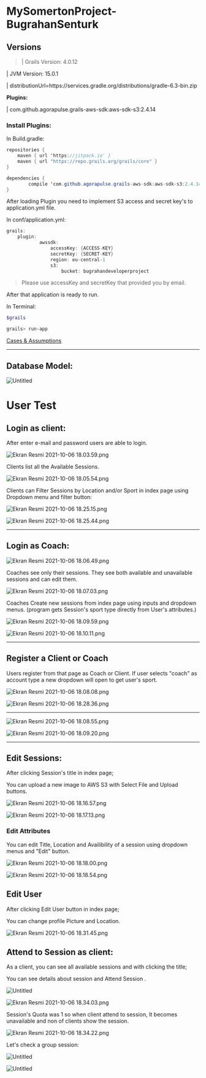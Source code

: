 # MySomertonProject-BugrahanSenturk

## Versions

> | Grails Version: 4.0.12
> 
| JVM Version: 15.0.1

| distributionUrl=https\://services.gradle.org/distributions/gradle-6.3-bin.zip 

**Plugins:**

| com.github.agorapulse.grails-aws-sdk:aws-sdk-s3:2.4.14
> 

### Install Plugins:

In Build.gradle:

```java
repositories {
    maven { url 'https://jitpack.io' }
    maven { url "https://repo.grails.org/grails/core" }
}

dependencies {
		compile 'com.github.agorapulse.grails-aws-sdk:aws-sdk-s3:2.4.14'
}
```

After loading Plugin you need to implement S3 access and secret key's to application.yml file.

In conf/application.yml:

```java
grails:
    plugin:
            awssdk:
                accessKey: {ACCESS-KEY}
                secretKey: {SECRET-KEY}
                region: eu-central-1  
                s3:
                    bucket: bugrahandeveloperproject
```

> Please use accessKey and secretKey that provided you by email.
> 

After that application is ready to run.

In Terminal:

```bash
$grails

grails> run-app
```

[Cases & Assumptions](https://www.notion.so/15efe86915d9419fbbe11601944921a0)

---

## Database Model:

![Untitled](readme/Untitled.png)

# User Test

## Login as client:

After enter e-mail and password users are able to login.

![Ekran Resmi 2021-10-06 18.03.59.png](readme/Ekran_Resmi_2021-10-06_18.03.59.png)

Clients list all the Available Sessions.

![Ekran Resmi 2021-10-06 18.05.54.png](readme/Ekran_Resmi_2021-10-06_18.05.54.png)

Clients can Filter Sessions by Location and/or Sport in index page using Dropdown menu and filter button:

![Ekran Resmi 2021-10-06 18.25.15.png](readme/Ekran_Resmi_2021-10-06_18.25.15.png)

![Ekran Resmi 2021-10-06 18.25.44.png](readme/Ekran_Resmi_2021-10-06_18.25.44.png)

---

## Login as Coach:

![Ekran Resmi 2021-10-06 18.06.49.png](readme/Ekran_Resmi_2021-10-06_18.06.49.png)

Coaches see only their sessions. They see both available and unavailable sessions and can edit them.

![Ekran Resmi 2021-10-06 18.07.03.png](readme/Ekran_Resmi_2021-10-06_18.07.03.png)

Coaches Create new sessions from index page using inputs and dropdown menus. (program gets Session's sport type directly from User's attributes.)

![Ekran Resmi 2021-10-06 18.09.59.png](readme/Ekran_Resmi_2021-10-06_18.09.59.png)

![Ekran Resmi 2021-10-06 18.10.11.png](readme/Ekran_Resmi_2021-10-06_18.10.11.png)

---

## Register a Client or Coach

Users register from that page as Coach or Client. If user selects "coach" as account type  a new dropdown will open to get user's sport.

![Ekran Resmi 2021-10-06 18.08.08.png](readme/Ekran_Resmi_2021-10-06_18.08.08.png)

![Ekran Resmi 2021-10-06 18.28.36.png](readme/Ekran_Resmi_2021-10-06_18.28.36.png)

---

![Ekran Resmi 2021-10-06 18.08.55.png](readme/Ekran_Resmi_2021-10-06_18.08.55.png)

![Ekran Resmi 2021-10-06 18.09.20.png](readme/Ekran_Resmi_2021-10-06_18.09.20.png)

---

## Edit Sessions:

After clicking Session's title in index page;

You can upload a new image to AWS S3 with Select File and Upload buttons.

![Ekran Resmi 2021-10-06 18.16.57.png](readme/Ekran_Resmi_2021-10-06_18.16.57.png)

![Ekran Resmi 2021-10-06 18.17.13.png](readme/Ekran_Resmi_2021-10-06_18.17.13.png)

### Edit Attributes

You can edit Title, Location and Availibility of a session using dropdown menus and "Edit" button.

![Ekran Resmi 2021-10-06 18.18.00.png](readme/Ekran_Resmi_2021-10-06_18.18.00.png)

![Ekran Resmi 2021-10-06 18.18.54.png](readme/Ekran_Resmi_2021-10-06_18.18.54.png)

## Edit User

After clicking Edit User button in index page;

You can change profile Picture and Location.

![Ekran Resmi 2021-10-06 18.31.45.png](readme/Ekran_Resmi_2021-10-06_18.31.45.png)

## Attend to Session as client:

As a client, you can see all available sessions and with clicking the title;

You can see details about session and Attend Session . 

![Untitled](readme/Untitled%201.png)

![Ekran Resmi 2021-10-06 18.34.03.png](readme/Ekran_Resmi_2021-10-06_18.34.03.png)

Session's Quota was 1 so when client attend to session, It becomes unavailable and non of clients show the session.

![Ekran Resmi 2021-10-06 18.34.22.png](readme/Ekran_Resmi_2021-10-06_18.34.22.png)

Let's check a group session:

![Untitled](readme/Untitled%202.png)

![Untitled](readme/Untitled%203.png)
